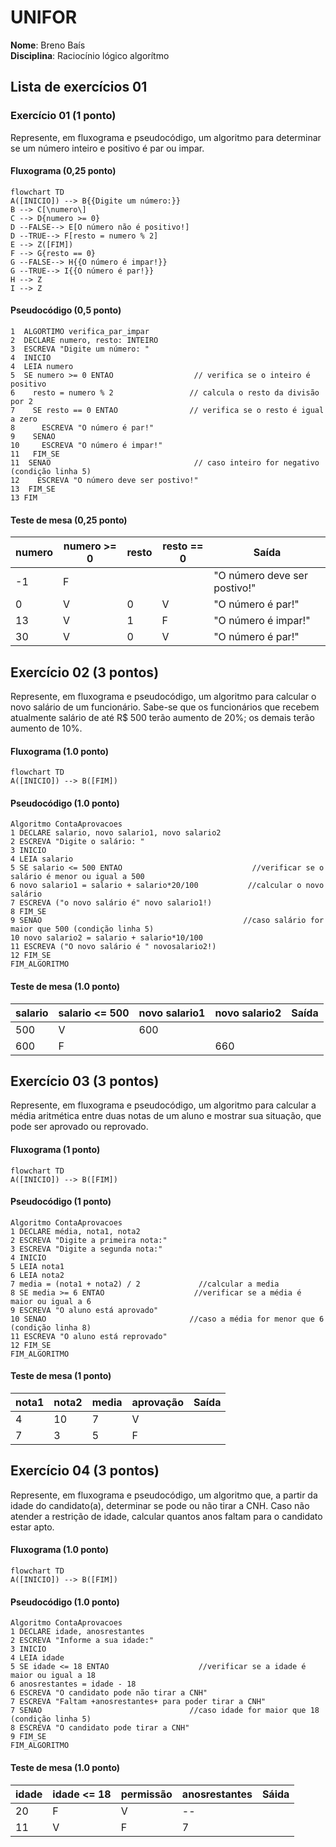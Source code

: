 
# UNIFOR
**Nome**: Breno Baís <br>
**Disciplina**: Raciocínio lógico algorítmo

## Lista de exercícios 01

### Exercício 01 (1 ponto)
Represente, em fluxograma e pseudocódigo, um algoritmo para determinar se um número inteiro e positivo é par ou impar.

#### Fluxograma (0,25 ponto)

```mermaid
flowchart TD
A([INICIO]) --> B{{Digite um número:}}
B --> C[\numero\]
C --> D{numero >= 0}
D --FALSE--> E[O número não é positivo!]
D --TRUE--> F[resto = numero % 2]
E --> Z([FIM])
F --> G{resto == 0}
G --FALSE--> H{{O número é impar!}}
G --TRUE--> I{{O número é par!}}
H --> Z
I --> Z
```

#### Pseudocódigo (0,5 ponto)
```
1  ALGORTIMO verifica_par_impar
2  DECLARE numero, resto: INTEIRO
3  ESCREVA "Digite um número: "
4  INICIO
4  LEIA numero
5  SE numero >= 0 ENTAO                  // verifica se o inteiro é positivo
6    resto = numero % 2                 // calcula o resto da divisão por 2
7    SE resto == 0 ENTAO                // verifica se o resto é igual a zero
8      ESCREVA "O número é par!"
9    SENAO
10     ESCREVA "O número é impar!"
11   FIM_SE
11  SENAO                                // caso inteiro for negativo (condição linha 5)
12    ESCREVA "O número deve ser postivo!"
13  FIM_SE
13 FIM
```

#### Teste de mesa (0,25 ponto)
| numero | numero >= 0 | resto | resto == 0 | Saída |
| -- | -- | -- | -- | -- | 
| -1 | F |   |   | "O número deve ser postivo!" |
| 0  | V | 0 | V | "O número é par!" |
| 13 | V | 1 | F | "O número é impar!" |
| 30 | V | 0 | V | "O número é par!" |

## Exercício 02 (3 pontos)
Represente, em fluxograma e pseudocódigo, um algoritmo para calcular o novo salário de um funcionário. 
Sabe-se que os funcionários que recebem atualmente salário de até R$ 500 terão aumento de 20%; os demais terão aumento de 10%.

#### Fluxograma (1.0 ponto)

```mermaid
flowchart TD
A([INICIO]) --> B([FIM])
```

#### Pseudocódigo (1.0 ponto)

```
Algoritmo ContaAprovacoes
1 DECLARE salario, novo salario1, novo salario2
2 ESCREVA "Digite o salário: "
3 INICIO
4 LEIA salario
5 SE salario <= 500 ENTAO                             //verificar se o salário é menor ou igual a 500
6 novo salario1 = salario + salario*20/100           //calcular o novo salário
7 ESCREVA ("o novo salário é" novo salario1!)
8 FIM_SE
9 SENAO                                             //caso salário for maior que 500 (condição linha 5)
10 novo salario2 = salario + salario*10/100
11 ESCREVA ("O novo salário é " novosalario2!)
12 FIM_SE
FIM_ALGORITMO
```

#### Teste de mesa (1.0 ponto)

|       salario       |       salario <= 500       |        novo salario1      |      novo salario2        |      Saída        | 
|      --       |      --      |      --      |      --      |      --      | 
|       500       |       V       |     600     |              |              | O novo salário é R$ 600
|       600       |       F       |           |      660     |              | O novo salário é R$ 660

## Exercício 03 (3 pontos)
Represente, em fluxograma e pseudocódigo, um algoritmo para calcular a média aritmética entre duas notas de um aluno e mostrar sua situação, que pode ser aprovado ou reprovado.

#### Fluxograma (1 ponto)

```mermaid
flowchart TD
A([INICIO]) --> B([FIM])
```

#### Pseudocódigo (1 ponto)

```
Algoritmo ContaAprovacoes
1 DECLARE média, nota1, nota2
2 ESCREVA "Digite a primeira nota:"
3 ESCREVA "Digite a segunda nota:"
4 INICIO
5 LEIA nota1
6 LEIA nota2
7 media = (nota1 + nota2) / 2             //calcular a media
8 SE media >= 6 ENTAO                    //verificar se a média é maior ou igual a 6
9 ESCREVA "O aluno está aprovado"
10 SENAO                                //caso a média for menor que 6 (condição linha 8)
11 ESCREVA "O aluno está reprovado"
12 FIM_SE
FIM_ALGORITMO
```

#### Teste de mesa (1 ponto)

|    nota1     |      nota2      |      media        |     aprovação         |    Saída          | 
|      --      |      --      |      --      |      --      |      --      | 
|       4      |     10       |       7       |      V        |              | O aluno está aprovado
|       7      |      3       |       5       |      F        |              | O aluno está reprovado

## Exercício 04 (3 pontos)
Represente, em fluxograma e pseudocódigo, um algoritmo que, a partir da idade do candidato(a), determinar se pode ou não tirar a CNH. 
Caso não atender a restrição de idade, calcular quantos anos faltam para o candidato estar apto.

#### Fluxograma (1.0 ponto)

```mermaid
flowchart TD
A([INICIO]) --> B([FIM])
```

#### Pseudocódigo (1.0 ponto)

```
Algoritmo ContaAprovacoes
1 DECLARE idade, anosrestantes
2 ESCREVA "Informe a sua idade:"
3 INICIO
4 LEIA idade
5 SE idade <= 18 ENTAO                    //verificar se a idade é maior ou igual a 18
6 anosrestantes = idade - 18
6 ESCREVA "O candidato pode não tirar a CNH"
7 ESCREVA "Faltam +anosrestantes+ para poder tirar a CNH"
7 SENAO                                 //caso idade for maior que 18 (condição linha 5)
8 ESCREVA "O candidato pode tirar a CNH"
9 FIM_SE
FIM_ALGORITMO
```

#### Teste de mesa (1.0 ponto)

|      idade        |      idade <= 18        |       permissão       |      anosrestantes        |     Sáida         | 
|      --      |      --      |      --      |      --      |      --      | 
|       20       |      F        |      V        |     --       |              | O candidato pode tirar a CNH
|       11       |       V       |      F        |      7       |              | O candidato não pode tirar a CNH

